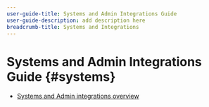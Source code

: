 ```yaml
---
user-guide-title: Systems and Admin Integrations Guide
user-guide-description: add description here
breadcrumb-title: Systems and Integrations
---
```


# Systems and Admin Integrations Guide {#systems}

- [Systems and Admin integrations overview](overview.md)
